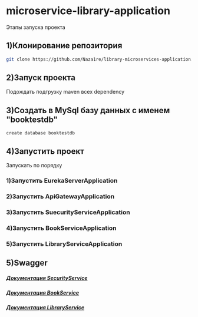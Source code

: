 # microservice-library-application

Этапы запуска проекта

## 1)Клонирование репозитория

```bash
git clone https://github.com/Naza1re/library-microservices-application.git
```
## 2)Запуск проекта
Подождать подгрузку maven всех dependency

## 3)Создать в MySql базу данных с именем "booktestdb"
```
create database booktestdb
```
## 4)Запустить проект

Запускать по порядку


### 1)Запустить EurekaServerApplication
### 2)Запустить ApiGatewayApplication
### 3)Запустить SuecurityServiceApplication
### 4)Запустить BookServiceApplication
### 5)Запустить LibraryServiceApplication


## 5)Swagger
##### [Документация SecurityService](http://localhost:8084/swagger-ui/index.html#)
##### [Документация BookService](http://localhost:8083/swagger-ui/index.html#)
##### [Документация LibraryService](http://localhost:8085/swagger-ui/index.html#)
